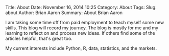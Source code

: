 ﻿Title: About
Date: November 16, 2014 10:25
Category: About
Tags: 
Slug: about
Author: Brian Aaron
Summary: About Brian Aaron

I am taking some time off from paid employment to teach myself some new skills. This blog will record my journey. 
The blog is mostly for me and my learning to reflect on and process new ideas. If others find some of the articles helpful, that's great too.

My current interests include Python, R, data, statistics, and the markets.